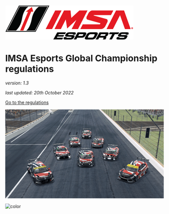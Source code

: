 ![logo](_images/league-logo.png ':size=400')

# IMSA Esports Global Championship regulations
*version: 1.3*

*last updated: 20th October 2022*

[Go to the regulations](#introduction)

<!-- background image -->
![](_images/coverImage.png)

![color](#cc292b)
